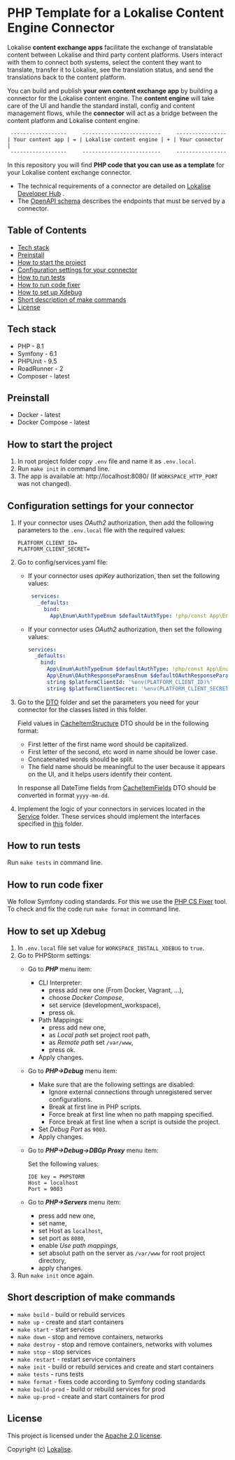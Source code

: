 # PHP Template for a Lokalise Content Engine Connector

Lokalise **content exchange apps** facilitate the exchange of translatable content between Lokalise and third party
content platforms. Users interact with them to connect both systems, select the content they want to translate, transfer
it to Lokalise, see the translation status, and send the translations back to the content platform.

You can build and publish **your own content exchange app** by building a connector for the Lokalise content engine.
The **content engine** will take care of the UI and handle the standard install, config and content management flows,
while the **connector** will act as a bridge between the content platform and Lokalise content engine.

```
 ------------------     -------------------------     ----------------
| Your content app | = | Lokalise content engine | + | Your connector |
 ------------------     -------------------------     ----------------  
```

In this repository you will find **PHP code that you can use as a template** for your Lokalise content exchange
connector.

- The technical requirements of a connector are detailed
  on [Lokalise Developer Hub](https://developers.lokalise.com/docs/technical-requirements-content-exchange-hosted-connector)
  .
- The [OpenAPI schema](https://github.com/lokalise/ce-connector-api) describes the endpoints that must be served by a connector.

## Table of Contents

* [Tech stack](#tech-stack)
* [Preinstall](#preinstall)
* [How to start the project](#how-to-start-the-project)
* [Configuration settings for your connector](#configuration-settings-for-your-connector)
* [How to run tests](#how-to-run-tests)
* [How to run code fixer](#how-to-run-code-fixer)
* [How to set up Xdebug](#how-to-set-up-xdebug)
* [Short description of make commands](#short-description-of-make-commands)
* [License](#license)

## Tech stack

* PHP - 8.1
* Symfony - 6.1
* PHPUnit - 9.5
* RoadRunner - 2
* Composer - latest

## Preinstall

* Docker - latest
* Docker Compose - latest

## How to start the project

1. In root project folder copy `.env` file and name it as `.env.local`.
2. Run `make init` in command line.
3. The app is available at: http://localhost:8080/ (If `WORKSPACE_HTTP_PORT` was not changed).

## Configuration settings for your connector

1. If your connector uses _OAuth2_ authorization, then add the following parameters to the `.env.local` file with the
   required values:
    ```
    PLATFORM_CLIENT_ID=
    PLATFORM_CLIENT_SECRET=
    ```

2. Go to config/services.yaml file:
    - If your connector uses _apiKey_ authorization, then set the following values:
       ```yaml
        services:
          _defaults:
            bind:
              App\Enum\AuthTypeEnum $defaultAuthType: !php/const App\Enum\AuthTypeEnum::apiKey
        ```
    - If your connector uses _OAuth2_ authorization, then set the following values:
        ```yaml
        services:
          _defaults:
            bind:
              App\Enum\AuthTypeEnum $defaultAuthType: !php/const App\Enum\AuthTypeEnum::OAuth
              App\Enum\OAuthResponseParamsEnum $defaultOAuthResponseParams: !php/const App\Enum\OAuthResponseParamsEnum::query
              string $platformClientId: '%env(PLATFORM_CLIENT_ID)%'
              string $platformClientSecret: '%env(PLATFORM_CLIENT_SECRET)%'
        ```

3. Go to the [DTO](src/Integration/DTO) folder and set the parameters you need for your connector for the classes
   listed in this folder.

   Field values in [CacheItemStructure](src/Integration/DTO/CacheItemStructure.php) DTO should be in the following
   format:
    - First letter of the first name word should be capitalized.
    - First letter of the second, etc word in name should be lower case.
    - Concatenated words should be split.
    - The field name should be meaningful to the user because it appears on the UI, and it helps users identify their
      content.

   In response all DateTime fields from [CacheItemFields](src/Integration/DTO/CacheItemFields.php) DTO should be
   converted in format `yyyy-mm-dd`.

4. Implement the logic of your connectors in services located in the [Service](src/Integration/Service) folder. These
   services should implement the interfaces specified in [this](src/Interfaces/Service) folder.

## How to run tests

Run `make tests` in command line.

## How to run code fixer

We follow Symfony coding standards. For this we use the [PHP CS Fixer](https://cs.symfony.com/) tool. To check and fix
the code run `make format` in command line.

## How to set up Xdebug

1. In `.env.local` file set value for `WORKSPACE_INSTALL_XDEBUG` to `true`.
2. Go to PHPStorm settings:
    - Go to ***PHP*** menu item:
        - CLI Interpreter:
            - press add new one (From Docker, Vagrant, ...),
            - choose *Docker Compose*,
            - set service (development_workspace),
            - press ok.
        - Path Mappings:
            - press add new one,
            - as *Local path* set project root path,
            - as *Remote path* set `/var/www`,
            - press ok.
        - Apply changes.
    - Go to ***PHP->Debug*** menu item:
        - Make sure that are the following settings are disabled:
            - Ignore external connections through unregistered server configurations.
            - Break at first line in PHP scripts.
            - Force break at first line when no path mapping specified.
            - Force break at first line when a script is outside the project.
        - Set *Debug Port* as `9003`.
        - Apply changes.
    - Go to ***PHP->Debug->DBGp Proxy*** menu item:

      Set the following values:
        ```
        IDE key = PHPSTORM
        Host = localhost 
        Port = 9003
        ```
    - Go to ***PHP->Servers*** menu item:
        - press add new one,
        - set name,
        - set Host as `localhost`,
        - set port as `8080`,
        - enable *Use path mappings*,
        - set absolut path on the server as `/var/www` for root project directory,
        - apply changes.
3. Run `make init` once again.

## Short description of make commands

* `make build` - build or rebuild services
* `make up` - create and start containers
* `make start` - start services
* `make down` - stop and remove containers, networks
* `make destroy` - stop and remove containers, networks with volumes
* `make stop` - stop services
* `make restart` - restart service containers
* `make init` - build or rebuild services and create and start containers
* `make tests` - runs tests
* `make format` - fixes code according to Symfony coding standards
* `make build-prod` - build or rebuild services for prod
* `make up-prod` - create and start containers for prod

## License

This project is licensed under the [Apache 2.0 license](LICENSE).

Copyright (c) [Lokalise](https://lokalise.com/).
